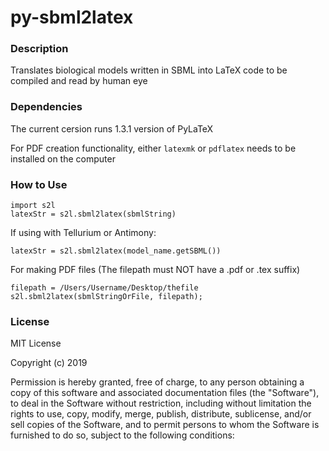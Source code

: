 # py-sbml2latex

### Description ###

Translates biological models written in SBML into LaTeX code to be compiled and read by human eye

### Dependencies ###

The current cersion runs 1.3.1 version of PyLaTeX

For PDF creation functionality, either `latexmk` or `pdflatex` needs to be installed on the computer

### How to Use ###

```
import s2l
latexStr = s2l.sbml2latex(sbmlString)
```
If using with Tellurium or Antimony: 
```
latexStr = s2l.sbml2latex(model_name.getSBML())
```
For making PDF files (The filepath must NOT have a .pdf or .tex suffix)
```
filepath = /Users/Username/Desktop/thefile
s2l.sbml2latex(sbmlStringOrFile, filepath);
```
### License ###

MIT License

Copyright (c) 2019

Permission is hereby granted, free of charge, to any person obtaining a copy
of this software and associated documentation files (the "Software"), to deal
in the Software without restriction, including without limitation the rights
to use, copy, modify, merge, publish, distribute, sublicense, and/or sell
copies of the Software, and to permit persons to whom the Software is
furnished to do so, subject to the following conditions:

